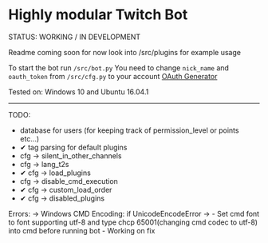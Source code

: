 Highly modular Twitch Bot
=========================

STATUS: WORKING / IN DEVELOPMENT


Readme coming soon for now look into /src/plugins for example usage

To start the bot run `/src/bot.py`
You need to change `nick_name` and `oauth_token` from `/src/cfg.py` to your account [OAuth Generator](http://twitchapps.com/tmi/)

Tested on: Windows 10 and Ubuntu 16.04.1

------

TODO:


- database for users (for keeping track of permission_level or points etc...)
- ✔ tag parsing for default plugins
- cfg -> silent_in_other_channels
- cfg -> lang_t2s
- ✔ cfg -> load_plugins
- cfg -> disable_cmd_execution
- ✔ cfg -> custom_load_order
- ✔ cfg -> disabled_plugins


Errors:
    -> Windows CMD Encoding: if UnicodeEncodeError ->
        - Set cmd font to font supporting utf-8 and type chcp 65001(changing cmd codec to utf-8) into cmd before running bot
        - Working on fix
